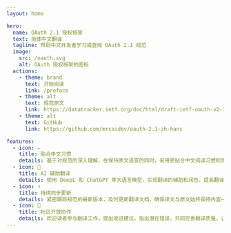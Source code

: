 ```yaml
---
layout: home

hero:
  name: OAuth 2.1 授权框架
  text: 简体中文翻译
  tagline: 帮助中文开发者学习或查阅 OAuth 2.1 规范
  image:
    src: /oauth.svg
    alt: OAuth 授权框架的图标
  actions:
    - theme: brand
      text: 开始阅读
      link: /preface
    - theme: alt
      text: 规范原文
      link: https://datatracker.ietf.org/doc/html/draft-ietf-oauth-v2-1-12
    - theme: alt
      text: GitHub
      link: https://github.com/mrcaidev/oauth-2.1-zh-hans

features:
  - icon: ✏️
    title: 贴合中文习惯
    details: 基于对规范的深入理解，在保持原文语意的同时，采用更贴合中文阅读习惯和思维模式的措辞和句式。
  - icon: 🤖
    title: AI 辅助翻译
    details: 使用 DeepL 和 ChatGPT 等大语言模型，实现翻译的辅助和润色，提高翻译的质量和效率。
  - icon: ⬆️
    title: 持续同步更新
    details: 紧密跟踪规范的最新版本，及时更新翻译文档，确保译文与原文始终保持内容一致。
  - icon: 🤝
    title: 社区开放协作
    details: 欢迎读者参与翻译工作，提出改进建议，指出潜在错误，共同完善翻译质量，让更多人受益。
---
```

